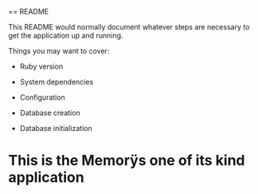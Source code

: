 == README

This README would normally document whatever steps are necessary to get the
application up and running.

Things you may want to cover:

* Ruby version

* System dependencies

* Configuration

* Database creation

* Database initialization

# This is the Memorÿs one of its kind application
